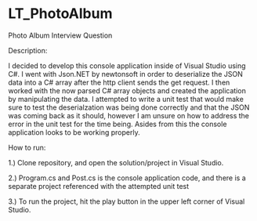 # LT_PhotoAlbum

Photo Album Interview Question

Description:

I decided to develop this console application inside of Visual Studio using C#. I went with Json.NET by newtonsoft in order to deserialize the JSON data
into a C# array after the http client sends the get request. I then worked with the now parsed C# array objects and created the application by manipulating
the data. I attempted to write a unit test that would make sure to test the deserialzation was being done correctly and that the JSON was coming back 
as it should, however I am unsure on how to address the error in the unit test for the time being. Asides from this the console application looks to be
working properly.

How to run:

1.) Clone repository, and open the solution/project in Visual Studio.

2.) Program.cs and Post.cs is the console application code, and there is a separate project referenced with the attempted unit test

3.) To run the project, hit the play button in the upper left corner of Visual Studio.

